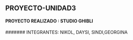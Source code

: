 ## PROYECTO-UNIDAD3

#### PROYECTO REALIZADO : STUDIO GHIBLI

####### INTEGRANTES: NIKOL, DAYSI, SINDI,GEORGINA

